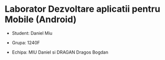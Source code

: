 # Laborator Dezvoltare aplicatii pentru Mobile (Android)

* Student: Daniel Miu

* Grupa: 1240F

* Echipa: MIU Daniel si DRAGAN Dragos Bogdan
